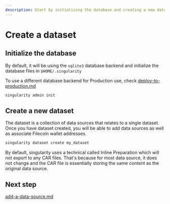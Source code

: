 ```yaml
---
description: Start by initializing the database and creating a new dataset
---
```


# Create a dataset

## Initialize the database

By default, it will be using the `sqlite3` database backend and initialize the database files in `$HOME/.singularity`

To use a different database backend for Production use, check [deploy-to-production.md](../installation/deploy-to-production.md "mention")

```sh
singularity admin init
```

## Create a new dataset

The dataset is a collection of data sources that relates to a single dataset. Once you have dataset created, you will be able to add data sources as well as associate Filecoin wallet addresses.

```sh
singularity dataset create my_dataset
```

By default, singularity uses a technical called Inline Preparation which will not export to any CAR files. That's because for most data source, it does not change and the CAR file is essentially storing the same content as the original data source.&#x20;

## Next step

[add-a-data-source.md](add-a-data-source.md "mention")
